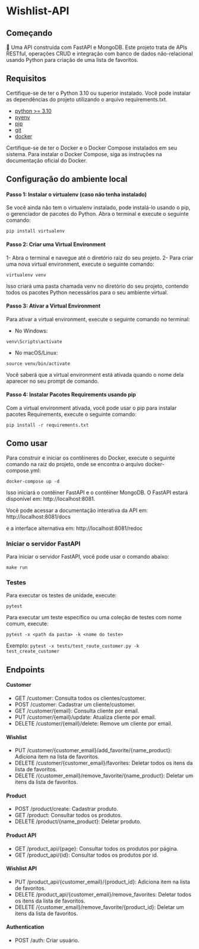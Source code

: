 # Wishlist-API

## Começando
🚀 Uma API construída com FastAPI e MongoDB.
Este projeto trata de APIs RESTful, operações CRUD e integração com banco de dados não-relacional usando Python para criação de uma lista de favoritos.

## Requisitos
Certifique-se de ter o Python 3.10 ou superior instalado. Você pode instalar as dependências do projeto utilizando o arquivo requirements.txt.

* [python >= 3.10](https://www.python.org/)
* [pyenv](https://github.com/pyenv/pyenv)
* [pip](https://pypi.org/project/pip/)
* [git](https://git-scm.com/)
* [docker](https://www.docker.com/)



Certifique-se de ter o Docker e o Docker Compose instalados em seu sistema. Para instalar o Docker Compose, siga as instruções na documentação oficial do Docker.

## Configuração do ambiente local

#### Passo 1: Instalar o virtualenv (caso não tenha instalado)

Se você ainda não tem o virtualenv instalado, pode instalá-lo usando o pip, o gerenciador de pacotes do Python. Abra o terminal e execute o seguinte comando:

```pip install virtualenv```

#### Passo 2: Criar uma Virtual Environment
1- Abra o terminal e navegue até o diretório raiz do seu projeto.
2- Para criar uma nova virtual environment, execute o seguinte comando:

```virtualenv venv```

Isso criará uma pasta chamada venv no diretório do seu projeto, contendo todos os pacotes Python necessários para o seu ambiente virtual.

#### Passo 3: Ativar a Virtual Environment

Para ativar a virtual environment, execute o seguinte comando no terminal:

* No Windows:

```venv\Scripts\activate```

* No macOS/Linux:

```source venv/bin/activate```

Você saberá que a virtual environment está ativada quando o nome dela aparecer no seu prompt de comando.

#### Passo 4: Instalar Pacotes Requirements usando pip

Com a virtual environment ativada, você pode usar o pip para instalar pacotes Requirements, execute o seguinte comando:

```pip install -r requirements.txt```

## Como usar
Para construir e iniciar os contêineres do Docker, execute o seguinte comando na raiz do projeto, onde se encontra o arquivo docker-compose.yml:


```docker-compose up -d```

Isso iniciará o contêiner FastAPI e o contêiner MongoDB. O FastAPI estará disponível em:
http://localhost:8081.

Você pode acessar a documentação interativa da API em:
http://localhost:8081/docs 

e a interface alternativa em:
http://localhost:8081/redoc


### Iniciar o servidor FastAPI

Para iniciar o servidor FastAPI, você pode usar o comando abaixo:

```make run```

### Testes

Para executar os testes de unidade, execute:

```pytest```

Para executar um teste específico ou uma coleção de testes com nome comum, execute:

```pytest -x <path da pasta> -k <nome do teste>```

Exemplo:
```pytest -x tests/test_route_customer.py -k test_create_customer```

## Endpoints

#### Customer
* GET /customer: Consulta todos os clientes/customer.
* POST /customer: Cadastrar um cliente/customer.
* GET /customer/{email}: Consulta cliente por email.
* PUT /customer/{email}/update: Atualiza cliente por email.
* DELETE /customer/{email}/delete: Remove um cliente por email.

#### Wishlist
* PUT /customer/{customer_email}/add_favorite/{name_product}: Adiciona item na lista de favoritos.
* DELETE /customer/{customer_email}/favorites: Deletar todos os itens da lista de favoritos.
* DELETE /{customer_email}/remove_favorite/{name_product}: Deletar um itens da lista de favoritos.

#### Product
* POST /product/create: Cadastrar produto.
* GET /product: Consultar todos os produtos.
* DELETE /product/{name_product}: Deletar produto.

#### Product API
* GET /product_api/{page}: Consultar todos os produtos por página.
* GET /product_api/{id}: Consultar todos os produtos por id.

#### Wishlist API
* PUT /product_api/{customer_email}/{product_id}: Adiciona item na lista de favoritos.
* DELETE /product_api/{customer_email}/remove_favorites: Deletar todos os itens da lista de favoritos.
* DELETE /{customer_email}/remove_favorite/{product_id}: Deletar um itens da lista de favoritos.

#### Authentication
* POST /auth: Criar usuário.
